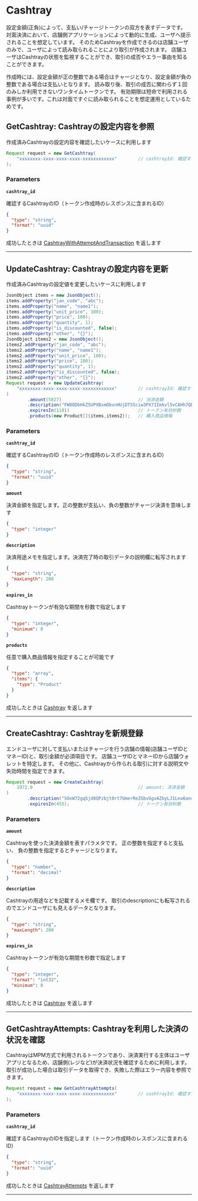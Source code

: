 # Cashtray
設定金額(正負)によって、支払い/チャージトークンの双方を表すデータです。
対面決済において、店舗側アプリケーションによって動的に生成、ユーザへ提示されることを想定しています。
そのためCashtrayを作成できるのは店舗ユーザのみで、ユーザによって読み取られることにより取引が作成されます。
店舗ユーザはCashtrayの状態を監視することができ、取引の成否やエラー事由を知ることができます。

作成時には、設定金額が正の整数である場合はチャージとなり、設定金額が負の整数である場合は支払いとなります。
読み取り後、取引の成否に関わらず１回のみしか利用できないワンタイムトークンです。
有効期限は短命で利用される事例が多いです。これは対面ですぐに読み取られることを想定運用としているためです。



<a name="get-cashtray"></a>
## GetCashtray: Cashtrayの設定内容を参照
作成済みCashtrayの設定内容を確認したいケースに利用します

```java
Request request = new GetCashtray(
    "xxxxxxxx-xxxx-xxxx-xxxx-xxxxxxxxxxxx"        // cashtrayId: 確認するCashtrayのID（トークン作成時のレスポンスに含まれるID）
);

```



### Parameters
**`cashtray_id`** 
  

確認するCashtrayのID（トークン作成時のレスポンスに含まれるID）

```json
{
  "type": "string",
  "format": "uuid"
}
```



成功したときは
[CashtrayWithAttemptAndTransaction](./responses.md#cashtray-with-attempt-and-transaction)
を返します



---


<a name="update-cashtray"></a>
## UpdateCashtray: Cashtrayの設定内容を更新
作成済みCashtrayの設定値を変更したいケースに利用します

```java
JsonObject items = new JsonObject();
items.addProperty("jan_code", "abc");
items.addProperty("name", "name1");
items.addProperty("unit_price", 100);
items.addProperty("price", 100);
items.addProperty("quantity", 1);
items.addProperty("is_discounted", false);
items.addProperty("other", "{}");
JsonObject items2 = new JsonObject();
items2.addProperty("jan_code", "abc");
items2.addProperty("name", "name1");
items2.addProperty("unit_price", 100);
items2.addProperty("price", 100);
items2.addProperty("quantity", 1);
items2.addProperty("is_discounted", false);
items2.addProperty("other", "{}");
Request request = new UpdateCashtray(
    "xxxxxxxx-xxxx-xxxx-xxxx-xxxxxxxxxxxx"        // cashtrayId: 確認するCashtrayのID（トークン作成時のレスポンスに含まれるID）
)
        .amount(5827)                             // 決済金額
        .description("FW8ODbHkZSUPXBsmObvnHUjDTSSciw3PX7IImkvl5vCAHh7QD95u0YIcm0Sp2RluFOAxJTKKlkJp5ENq52OLTcJlnsa7zuy1tusdwen7Z1wrrgdxWfKkMLwrBpORQ9LHlnKRmCd4nadmeyKnqGyqpn3W7S36l") // 決済用途説明欄
        .expiresIn(1181)                          // トークン有効秒数
        .products(new Product[]{items,items2});   // 購入商品情報

```



### Parameters
**`cashtray_id`** 
  

確認するCashtrayのID（トークン作成時のレスポンスに含まれるID）

```json
{
  "type": "string",
  "format": "uuid"
}
```

**`amount`** 
  

決済金額を指定します。正の整数が支払い、負の整数がチャージ決済を意味します

```json
{
  "type": "integer"
}
```

**`description`** 
  

決済用途メモを指定します。決済完了時の取引データの説明欄に転写されます

```json
{
  "type": "string",
  "maxLength": 200
}
```

**`expires_in`** 
  

Cashtrayトークンが有効な期間を秒数で指定します

```json
{
  "type": "integer",
  "minimum": 0
}
```

**`products`** 
  

任意で購入商品情報を指定することが可能です

```json
{
  "type": "array",
  "items": {
    "type": "Product"
  }
}
```



成功したときは
[Cashtray](./responses.md#cashtray)
を返します



---


<a name="create-cashtray"></a>
## CreateCashtray: Cashtrayを新規登録
エンドユーザに対して支払いまたはチャージを行う店舗の情報(店舗ユーザIDとマネーID)と、取引金額が必須項目です。
店舗ユーザIDとマネーIDから店舗ウォレットを特定します。
その他に、Cashtrayから作られる取引に対する説明文や失効時間を指定できます。


```java
Request request = new CreateCashtray(
    1972.0                                        // amount: 決済金額
)
        .description("SOxW72gqSjd8QPzbjt0rt7UmerReZGbvGgvAZbyLJ1Lea6an4P1AnQALadFsAzgfKjbtuXgZDedIJqTHGgnO") // 決済用途説明欄
        .expiresIn(455);                          // トークン有効秒数

```



### Parameters
**`amount`** 
  

Cashtrayを使った決済金額を表すパラメタです。
正の整数を指定すると支払い、
負の整数を指定するとチャージとなります。

```json
{
  "type": "number",
  "format": "decimal"
}
```

**`description`** 
  

Cashtrayの用途などを記載するメモ欄です。
取引のdescriptionにも転写されるのでエンドユーザにも見えるデータとなります。

```json
{
  "type": "string",
  "maxLength": 200
}
```

**`expires_in`** 
  

Cashtrayトークンが有効な期間を秒数で指定します

```json
{
  "type": "integer",
  "format": "int32",
  "minimum": 0
}
```



成功したときは
[Cashtray](./responses.md#cashtray)
を返します



---


<a name="get-cashtray-attempts"></a>
## GetCashtrayAttempts: Cashtrayを利用した決済の状況を確認
CashtrayはMPM方式で利用されるトークンであり、決済実行する主体はユーザアプリとなるため、店舗側(レジなど)が決済状況を確認するために利用します。
取引が成功した場合は取引データを取得でき、失敗した際はエラー内容を参照できます。

```java
Request request = new GetCashtrayAttempts(
    "xxxxxxxx-xxxx-xxxx-xxxx-xxxxxxxxxxxx"        // cashtrayId: 確認するCashtrayのIDを指定します（トークン作成時のレスポンスに含まれるID）
);

```



### Parameters
**`cashtray_id`** 
  

確認するCashtrayのIDを指定します（トークン作成時のレスポンスに含まれるID）

```json
{
  "type": "string",
  "format": "uuid"
}
```



成功したときは
[CashtrayAttempts](./responses.md#cashtray-attempts)
を返します



---



